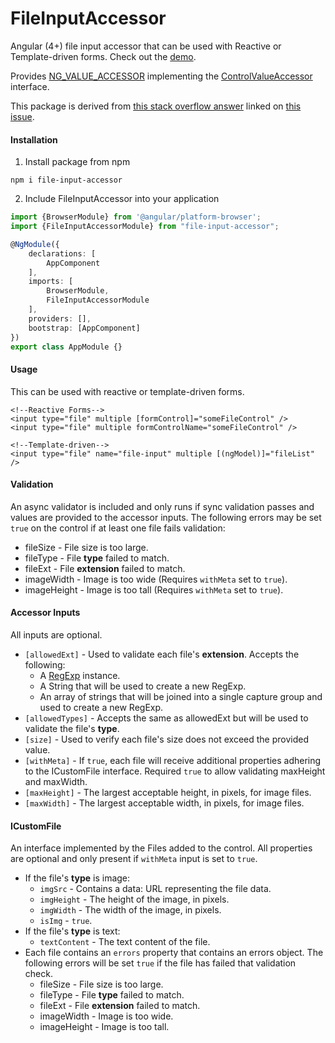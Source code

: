 # FileInputAccessor

Angular (4+) file input accessor that can be used with 
Reactive or Template-driven forms. Check out the 
[demo](https://jwelker110.github.io/file-input-accessor/).

Provides [NG_VALUE_ACCESSOR](https://angular.io/api/forms/NG_VALUE_ACCESSOR) 
implementing the [ControlValueAccessor](https://angular.io/api/forms/ControlValueAccessor)
interface.

This package is derived from [this stack overflow answer](https://stackoverflow.com/questions/41889384/angular2-validation-for-input-type-file-wont-trigger-when-changing-the-fi/41938495#41938495)
linked on [this issue](https://github.com/angular/angular/issues/7341).

#### Installation

1. Install package from npm
```
npm i file-input-accessor
```

2. Include FileInputAccessor into your application
```typescript
import {BrowserModule} from '@angular/platform-browser';
import {FileInputAccessorModule} from "file-input-accessor";

@NgModule({
    declarations: [
        AppComponent
    ],
    imports: [
        BrowserModule,
        FileInputAccessorModule
    ],
    providers: [],
    bootstrap: [AppComponent]
})
export class AppModule {}

```

#### Usage

This can be used with reactive or template-driven forms.

```angular2html
<!--Reactive Forms-->
<input type="file" multiple [formControl]="someFileControl" />
<input type="file" multiple formControlName="someFileControl" />

<!--Template-driven-->
<input type="file" name="file-input" multiple [(ngModel)]="fileList" />
```

#### Validation

An async validator is included and only runs if sync validation passes and values 
are provided to the accessor inputs. The following errors may be set `true` on 
the control if at least one file fails validation:

* fileSize - File size is too large.
* fileType - File **type** failed to match.
* fileExt - File **extension** failed to match.
* imageWidth - Image is too wide (Requires `withMeta` set to `true`).
* imageHeight - Image is too tall (Requires `withMeta` set to `true`).

#### Accessor Inputs

All inputs are optional.

* `[allowedExt]` - Used to validate each file's **extension**. Accepts the following:
    - A [RegExp](https://developer.mozilla.org/en-US/docs/Web/JavaScript/Reference/Global_Objects/RegExp) instance.
    - A String that will be used to create a new RegExp.
    - An array of strings that will be joined into a single capture group and used to create a new RegExp.
* `[allowedTypes]` - Accepts the same as allowedExt but will be used to validate the file's **type**.
* `[size]` - Used to verify each file's size does not exceed the provided value.
* `[withMeta]` - If `true`, each file will receive additional properties 
adhering to the ICustomFile interface. Required `true` to allow validating
maxHeight and maxWidth.
* `[maxHeight]` - The largest acceptable height, in pixels, for image files.
* `[maxWidth]` - The largest acceptable width, in pixels, for image files.

#### ICustomFile

An interface implemented by the Files added to the control. All properties are 
optional and only present if `withMeta` input is set to `true`.

* If the file's **type** is image:
    - `imgSrc` - Contains a data: URL representing the file data.
    - `imgHeight` - The height of the image, in pixels.
    - `imgWidth` - The width of the image, in pixels.
    - `isImg` - `true`.
* If the file's **type** is text:
    - `textContent` - The text content of the file.
* Each file contains an `errors` property that contains an errors
object. The following errors will be set `true` if the file has 
failed that validation check.
    - fileSize - File size is too large.
    - fileType - File **type** failed to match.
    - fileExt - File **extension** failed to match.
    - imageWidth - Image is too wide.
    - imageHeight - Image is too tall.



